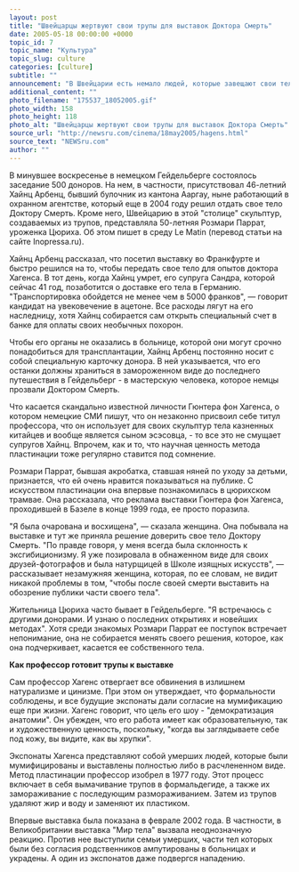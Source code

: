```yaml
---
layout: post
title: "Швейцарцы жертвуют свои трупы для выставок Доктора Смерть"
date: 2005-05-18 00:00:00 +0000
topic_id: 7
topic_name: "Культура"
topic_slug: culture
categories: [culture]
subtitle: ""
announcement: "В Швейцарии есть немало людей, которые завещают свои тела для выставок скандально знаменитого изобретателя метода пластинации, 60-летнего Гюнтера фон Хагенса."
additional_content: ""
photo_filename: "175537_18052005.gif"
photo_width: 158
photo_height: 118
photo_alt: "Швейцарцы жертвуют свои трупы для выставок Доктора Смерть"
source_url: "http://newsru.com/cinema/18may2005/hagens.html"
source_text: "NEWSru.com"
author: ""
---
```

В минувшее воскресенье в немецком Гейдельберге состоялось заседание 500 доноров. На нем, в частности, присутствовал 46-летний Хайнц Арбенц, бывший булочник из кантона Ааргау, ныне работающий в охранном агентстве, который еще в 2004 году решил отдать свое тело Доктору Смерть. Кроме него, Швейцарию в этой "столице" скульптур, создаваемых из трупов, представляла 50-летняя Розмари Паррат, уроженка Цюриха. Об этом пишет в среду Le Matin (перевод статьи на сайте Inopressa.ru).

Хайнц Арбенц рассказал, что посетил выставку во Франкфурте и быстро решился на то, чтобы передать свое тело для опытов доктора Хагенса. В тот день, когда Хайнц умрет, его супруга Сандра, которой сейчас 41 год, позаботится о доставке его тела в Германию. "Транспортировка обойдется не менее чем в 5000 франков", &mdash; говорит кандидат на увековечение в ацетоне. Все расходы лягут на его наследницу, хотя Хайнц собирается сам открыть специальный счет в банке для оплаты своих необычных похорон.

Чтобы его органы не оказались в больнице, которой они могут срочно понадобиться для трансплантации, Хайнц Арбенц постоянно носит с собой специальную карточку донора. В ней указывается, что его останки должны храниться в замороженном виде до последнего путешествия в Гейдельберг - в мастерскую человека, которое немцы прозвали Доктором Смерть.

Что касается скандально известной личности Гюнтера фон Хагенса, о котором немецкие СМИ пишут, что он незаконно присвоил себе титул профессора, что он использует для своих скульптур тела казненных китайцев и вообще является сыном эсэсовца, - то все это не смущает супругов Хайнц. Впрочем, как и то, что научная ценность метода пластинации тоже регулярно ставится под сомнение.

Розмари Паррат, бывшая акробатка, ставшая няней по уходу за детьми, признается, что ей очень нравится показываться на публике. С искусством пластинации она впервые познакомилась в цюрихском трамвае. Она рассказала, что реклама выставки Гюнтера фон Хагенса, проходившей в Базеле в конце 1999 года, ее просто поразила.

"Я была очарована и восхищена", &mdash; сказала женщина. Она побывала на выставке и тут же приняла решение доверить свое тело Доктору Смерть. "По правде говоря, у меня всегда была склонность к эксгибиционизму. Я уже позировала в обнаженном виде для своих друзей-фотографов и была натурщицей в Школе изящных искусств", &mdash; рассказывает незамужняя женщина, которая, по ее словам, не видит никакой проблемы в том, "чтобы после своей смерти выставить на обозрение публики части своего тела".

Жительница Цюриха часто бывает в Гейдельберге. "Я встречаюсь с другими донорами. И узнаю о последних открытиях и новейших методах". Хотя среди знакомых Розмари Паррат ее поступок встречает непонимание, она не собирается менять своего решения, которое, как она подчеркивает, касается ее собственного тела.

<strong>Как профессор готовит трупы к выставке</strong>

Сам профессор Хагенс отвергает все обвинения в излишнем натурализме и цинизме. При этом он утверждает, что формальности соблюдены, и все будущие экспонаты дали согласие на мумификацию еще при жизни. Хагенс говорит, что цель его шоу - "демократизация анатомии". Он убежден, что его работа имеет как образовательную, так и художественную ценность, поскольку, "когда вы заглядываете себе под кожу, вы видите, как вы хрупки".

Экспонаты Хагенса представляют собой умерших людей, которые были мумифицированы и выставлены полностью либо в расчлененном виде. Метод пластинации профессор изобрел в 1977 году. Этот процесс включает в себя вымачивание трупов в формальдегиде, а также их замораживание с последующим размораживанием. Затем из трупов удаляют жир и воду и заменяют их пластиком.

Впервые выставка была показана в феврале 2002 года. В частности, в Великобритании выставка "Мир тела" вызвала неоднозначную реакцию. Против нее выступили семьи умерших, части тел которых были без согласия родственников ампутированы в больницах и украдены. А один из экспонатов даже подвергся нападению.
